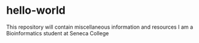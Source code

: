 # hello-world
This repository will contain miscellaneous information and resources
I am a Bioinformatics student at Seneca College
